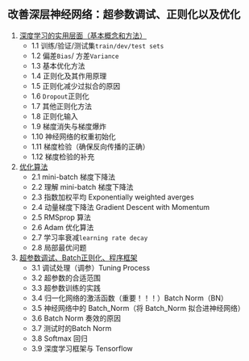 ## 改善深层神经网络：超参数调试、正则化以及优化

1. [深度学习的实用层面（基本概念和方法）](1.深度学习的实用层面.md)
    - 1.1 训练/验证/测试集`train/dev/test sets`
    - 1.2 偏差`Bias`/ 方差`Variance`
    - 1.3 基本优化方法
    - 1.4 正则化及其作用原理
    - 1.5 正则化减少过拟合的原因
    - 1.6 `Dropout`正则化
    - 1.7 其他正则化方法
    - 1.8 正则化输入
    - 1.9 梯度消失与梯度爆炸
    - 1.10 神经网络的权重初始化
    - 1.11 梯度检验（确保反向传播的正确）
    - 1.12 梯度检验的补充
2. [优化算法](2.优化算法.md)
    - 2.1 mini-batch 梯度下降法
    - 2.2 理解 mini-batch 梯度下降法
    - 2.3 指数加权平均 Exponentially weighted averges
    - 2.4 动量梯度下降法 Gradient Descent with Momentum
    - 2.5 RMSprop 算法
    - 2.6 Adam 优化算法
    - 2.7 学习率衰减`learning rate decay`
    - 2.8 局部最优问题
3. [超参数调试、Batch正则化、程序框架](3.超参数调试、Batch正则化、程序框架.md)
    - 3.1 调试处理（调参）Tuning Process
    - 3.2 超参数的合适范围
    - 3.3 超参数训练的实践
    - 3.4 归一化网络的激活函数（重要！！！）Batch Norm（BN）
    - 3.5 神经网络中的 Batch_Norm（将 Batch_Norm 拟合进神经网络）
    - 3.6 Batch Norm 奏效的原因
    - 3.7 测试时的Batch Norm
    - 3.8 Softmax 回归
    - 3.9 深度学习框架与 Tensorflow
